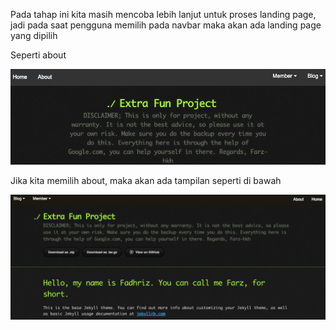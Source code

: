 Pada tahap ini kita masih mencoba lebih lanjut untuk proses landing page, jadi pada saat pengguna memilih pada navbar maka akan ada landing page yang dipilih

Seperti about

![images](https://raw.githubusercontent.com/farz-hkh/extra182/master/assets/images/nav.png)

Jika kita memilih about, maka akan ada tampilan seperti di bawah

![images](https://raw.githubusercontent.com/farz-hkh/extra182/master/assets/images/about.png)
